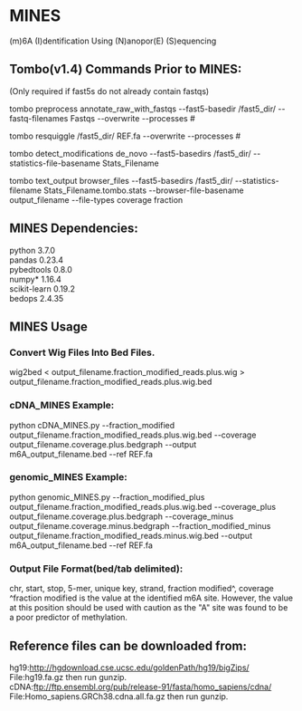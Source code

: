 # MINES
(m)6A (I)dentification Using (N)anopor(E) (S)equencing



## Tombo(v1.4) Commands Prior to MINES:

(Only required if fast5s do not already contain fastqs)

tombo preprocess annotate_raw_with_fastqs --fast5-basedir /fast5_dir/ --fastq-filenames Fastqs --overwrite --processes #

tombo resquiggle /fast5_dir/ REF.fa --overwrite --processes #

tombo detect_modifications de_novo --fast5-basedirs /fast5_dir/ --statistics-file-basename Stats_Filename

tombo text_output browser_files --fast5-basedirs /fast5_dir/ --statistics-filename Stats_Filename.tombo.stats --browser-file-basename output_filename --file-types coverage fraction

## MINES Dependencies:
python                    3.7.0  
pandas                    0.23.4  
pybedtools                0.8.0  
numpy*                     1.16.4  
scikit-learn              0.19.2  
bedops                     2.4.35  

## MINES Usage
### Convert Wig Files Into Bed Files.
wig2bed < output_filename.fraction_modified_reads.plus.wig > output_filename.fraction_modified_reads.plus.wig.bed

### cDNA_MINES Example:
python cDNA_MINES.py --fraction_modified output_filename.fraction_modified_reads.plus.wig.bed --coverage output_filename.coverage.plus.bedgraph --output m6A_output_filename.bed --ref REF.fa

### genomic_MINES Example:
python genomic_MINES.py --fraction_modified_plus output_filename.fraction_modified_reads.plus.wig.bed --coverage_plus output_filename.coverage.plus.bedgraph --coverage_minus output_filename.coverage.minus.bedgraph --fraction_modified_minus output_filename.fraction_modified_reads.minus.wig.bed --output m6A_output_filename.bed --ref REF.fa




### Output File Format(bed/tab delimited):
chr,   start,   stop,    5-mer,   unique key,    strand,    fraction modified^,    coverage  
^fraction modified is the value at the identified m6A site. However, the value at this position should be used with caution as the "A" site was found to be a poor predictor of methylation.











## Reference files can be downloaded from:
hg19:http://hgdownload.cse.ucsc.edu/goldenPath/hg19/bigZips/ File:hg19.fa.gz then run gunzip.  
cDNA:ftp://ftp.ensembl.org/pub/release-91/fasta/homo_sapiens/cdna/  File:Homo_sapiens.GRCh38.cdna.all.fa.gz then run gunzip.
